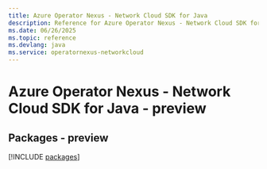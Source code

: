```yaml
---
title: Azure Operator Nexus - Network Cloud SDK for Java
description: Reference for Azure Operator Nexus - Network Cloud SDK for Java
ms.date: 06/26/2025
ms.topic: reference
ms.devlang: java
ms.service: operatornexus-networkcloud
---
```

# Azure Operator Nexus - Network Cloud SDK for Java - preview
## Packages - preview
[!INCLUDE [packages](operator-nexus---network-cloud-index.md)]